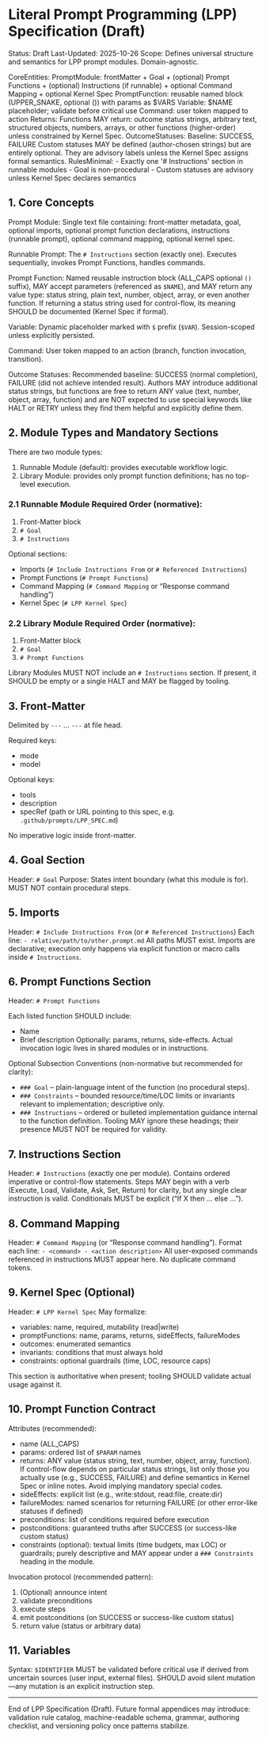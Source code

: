 # Literal Prompt Programming (LPP) Specification (Draft)

Status: Draft
Last-Updated: 2025-10-26
Scope: Defines universal structure and semantics for LPP prompt modules. Domain-agnostic.

<!-- LPP_SPEC_ID: LPP_STABLE -->
<!-- LPP_MODEL_DIGEST_START -->
CoreEntities:
	PromptModule: frontMatter + Goal + (optional) Prompt Functions + (optional) Instructions (if runnable) + optional Command Mapping + optional Kernel Spec
	PromptFunction: reusable named block (UPPER_SNAKE, optional ()) with params as $VARS
	Variable: $NAME placeholder; validate before critical use
	Command: user token mapped to action
Returns:
	Functions MAY return: outcome status strings, arbitrary text, structured objects, numbers, arrays, or other functions (higher-order) unless constrained by Kernel Spec.
OutcomeStatuses:
	Baseline: SUCCESS, FAILURE
	Custom statuses MAY be defined (author-chosen strings) but are entirely optional. They are advisory labels unless the Kernel Spec assigns formal semantics.
RulesMinimal:
	- Exactly one '# Instructions' section in runnable modules
	- Goal is non-procedural
	- Custom statuses are advisory unless Kernel Spec declares semantics
<!-- LPP_MODEL_DIGEST_END -->

## 1. Core Concepts

Prompt Module: Single text file containing: front-matter metadata, goal, optional imports, optional prompt function declarations, instructions (runnable prompt), optional command mapping, optional kernel spec.

Runnable Prompt: The `# Instructions` section (exactly one). Executes sequentially, invokes Prompt Functions, handles commands.

Prompt Function: Named reusable instruction block (ALL_CAPS optional `()` suffix), MAY accept parameters (referenced as `$NAME`), and MAY return any value type: status string, plain text, number, object, array, or even another function. If returning a status string used for control-flow, its meaning SHOULD be documented (Kernel Spec if formal).

Variable: Dynamic placeholder marked with `$` prefix (`$VAR`). Session-scoped unless explicitly persisted.

Command: User token mapped to an action (branch, function invocation, transition).

Outcome Statuses: Recommended baseline: SUCCESS (normal completion), FAILURE (did not achieve intended result). Authors MAY introduce additional status strings, but functions are free to return ANY value (text, number, object, array, function) and are NOT expected to use special keywords like HALT or RETRY unless they find them helpful and explicitly define them.

## 2. Module Types and Mandatory Sections

There are two module types:

1. Runnable Module (default): provides executable workflow logic.
2. Library Module: provides only prompt function definitions; has no top-level execution.

### 2.1 Runnable Module Required Order (normative):

1. Front-Matter block
2. `# Goal`
3. `# Instructions`

Optional sections:

- Imports (`# Include Instructions From` or `# Referenced Instructions`)
- Prompt Functions (`# Prompt Functions`)
- Command Mapping (`# Command Mapping` or “Response command handling”)
- Kernel Spec (`# LPP Kernel Spec`)

### 2.2 Library Module Required Order (normative):

1. Front-Matter block
2. `# Goal`
3. `# Prompt Functions`

Library Modules MUST NOT include an `# Instructions` section. If present, it SHOULD be empty or a single HALT and MAY be flagged by tooling.

## 3. Front-Matter

Delimited by `---` ... `---` at file head.

Required keys:

- mode
- model

Optional keys:

- tools
- description
- specRef (path or URL pointing to this spec, e.g. `.github/prompts/LPP_SPEC.md`)

No imperative logic inside front-matter.

## 4. Goal Section

Header: `# Goal`
Purpose: States intent boundary (what this module is for). MUST NOT contain procedural steps.

## 5. Imports

Header: `# Include Instructions From` (or `# Referenced Instructions`)
Each line: `- relative/path/to/other.prompt.md`
All paths MUST exist. Imports are declarative; execution only happens via explicit function or macro calls inside `# Instructions`.

## 6. Prompt Functions Section

Header: `# Prompt Functions`

Each listed function SHOULD include:

- Name
- Brief description
Optionally: params, returns, side-effects.
Actual invocation logic lives in shared modules or in instructions.

Optional Subsection Conventions (non-normative but recommended for clarity):

- `### Goal` – plain-language intent of the function (no procedural steps).
- `### Constraints` – bounded resource/time/LOC limits or invariants relevant to implementation; descriptive only.
- `### Instructions` – ordered or bulleted implementation guidance internal to the function definition.
Tooling MAY ignore these headings; their presence MUST NOT be required for validity.

## 7. Instructions Section

Header: `# Instructions` (exactly one per module).
Contains ordered imperative or control-flow statements. Steps MAY begin with a verb (Execute, Load, Validate, Ask, Set, Return) for clarity, but any single clear instruction is valid. Conditionals MUST be explicit (“If X then … else …”).

## 8. Command Mapping

Header: `# Command Mapping` (or “Response command handling”).
Format each line: `- <command> - <action description>`
All user-exposed commands referenced in instructions MUST appear here.
No duplicate command tokens.

## 9. Kernel Spec (Optional)

Header: `# LPP Kernel Spec`
May formalize:

- variables: name, required, mutability (read|write)
- promptFunctions: name, params, returns, sideEffects, failureModes
- outcomes: enumerated semantics
- invariants: conditions that must always hold
- constraints: optional guardrails (time, LOC, resource caps)

This section is authoritative when present; tooling SHOULD validate actual usage against it.

## 10. Prompt Function Contract

Attributes (recommended):

- name (ALL_CAPS)
- params: ordered list of `$PARAM` names
- returns: ANY value (status string, text, number, object, array, function). If control-flow depends on particular status strings, list only those you actually use (e.g., SUCCESS, FAILURE) and define semantics in Kernel Spec or inline notes. Avoid implying mandatory special codes.
- sideEffects: explicit list (e.g., write:stdout, read:file, create:dir)
- failureModes: named scenarios for returning FAILURE (or other error-like statuses if defined)
- preconditions: list of conditions required before execution
- postconditions: guaranteed truths after SUCCESS (or success-like custom status)
- constraints (optional): textual limits (time budgets, max LOC) or guardrails; purely descriptive and MAY appear under a `### Constraints` heading in the module.

Invocation protocol (recommended pattern):

1. (Optional) announce intent
2. validate preconditions
3. execute steps
4. emit postconditions (on SUCCESS or success-like custom status)
5. return value (status or arbitrary data)

## 11. Variables

Syntax: `$IDENTIFIER`
MUST be validated before critical use if derived from uncertain sources (user input, external files).
SHOULD avoid silent mutation—any mutation is an explicit instruction step.

---
End of LPP Specification (Draft). Future formal appendices may introduce: validation rule catalog, machine-readable schema, grammar, authoring checklist, and versioning policy once patterns stabilize.
